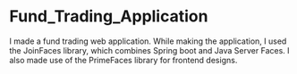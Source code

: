 # Fund_Trading_Application
I made a fund trading web application. While making the application, I used the JoinFaces library, which combines Spring boot and Java Server Faces. I also made use of the PrimeFaces library for frontend designs.
